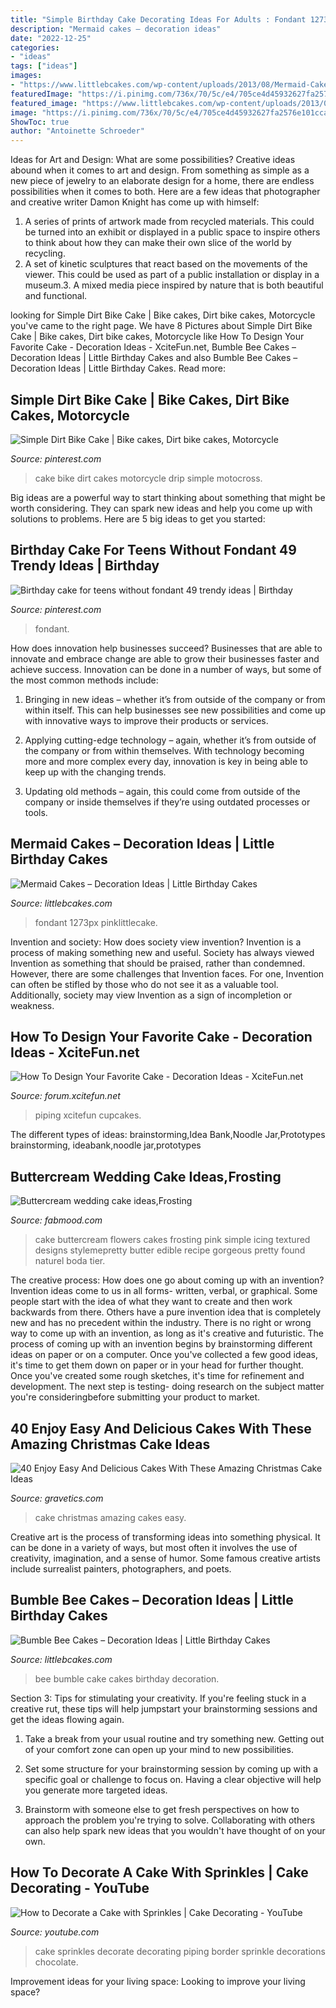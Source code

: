 ```yaml
---
title: "Simple Birthday Cake Decorating Ideas For Adults : Fondant 1273px Pinklittlecake"
description: "Mermaid cakes – decoration ideas"
date: "2022-12-25"
categories:
- "ideas"
tags: ["ideas"]
images:
- "https://www.littlebcakes.com/wp-content/uploads/2013/08/Mermaid-Cake-Ideas.jpg"
featuredImage: "https://i.pinimg.com/736x/70/5c/e4/705ce4d45932627fa2576e101ccafb70.jpg"
featured_image: "https://www.littlebcakes.com/wp-content/uploads/2013/08/Mermaid-Cake-Ideas.jpg"
image: "https://i.pinimg.com/736x/70/5c/e4/705ce4d45932627fa2576e101ccafb70.jpg"
ShowToc: true
author: "Antoinette Schroeder"
---
```



Ideas for Art and Design: What are some possibilities?
Creative ideas abound when it comes to art and design. From something as simple as a new piece of jewelry to an elaborate design for a home, there are endless possibilities when it comes to both. Here are a few ideas that photographer and creative writer Damon Knight has come up with himself:
1. A series of prints of artwork made from recycled materials. This could be turned into an exhibit or displayed in a public space to inspire others to think about how they can make their own slice of the world by recycling.
2. A set of kinetic sculptures that react based on the movements of the viewer. This could be used as part of a public installation or display in a museum.3. A mixed media piece inspired by nature that is both beautiful and functional.

	

		
looking for Simple Dirt Bike Cake | Bike cakes, Dirt bike cakes, Motorcycle you've came to the right page. We have 8 Pictures about Simple Dirt Bike Cake | Bike cakes, Dirt bike cakes, Motorcycle like How To Design Your Favorite Cake - Decoration Ideas - XciteFun.net, Bumble Bee Cakes – Decoration Ideas | Little Birthday Cakes and also Bumble Bee Cakes – Decoration Ideas | Little Birthday Cakes. Read more:
		
    
## Simple Dirt Bike Cake | Bike Cakes, Dirt Bike Cakes, Motorcycle

<img loading=lazy src="https://i.pinimg.com/736x/06/55/3c/06553c5e266a7f0385dd34d003d3c303.jpg" onerror="this.onerror=null;this.src='https://tse3.mm.bing.net/th?id=OIP.uOL1lYyBMXyJWUCECZKDNgHaLH&amp;pid=15.1';" alt="Simple Dirt Bike Cake | Bike cakes, Dirt bike cakes, Motorcycle">

_Source: pinterest.com_

>cake bike dirt cakes motorcycle drip simple motocross. 

	

Big ideas are a powerful way to start thinking about something that might be worth considering. They can spark new ideas and help you come up with solutions to problems. Here are 5 big ideas to get you started: 

    
## Birthday Cake For Teens Without Fondant 49 Trendy Ideas | Birthday

<img loading=lazy src="https://i.pinimg.com/736x/70/5c/e4/705ce4d45932627fa2576e101ccafb70.jpg" onerror="this.onerror=null;this.src='https://tse3.mm.bing.net/th?id=OIP.WROKSNyc2TDp28svAu7fpgAAAA&amp;pid=15.1';" alt="Birthday cake for teens without fondant 49 trendy ideas | Birthday">

_Source: pinterest.com_

>fondant. 

	

How does innovation help businesses succeed?
Businesses that are able to innovate and embrace change are able to grow their businesses faster and achieve success. Innovation can be done in a number of ways, but some of the most common methods include:
1. Bringing in new ideas – whether it’s from outside of the company or from within itself. This can help businesses see new possibilities and come up with innovative ways to improve their products or services.

2. Applying cutting-edge technology – again, whether it’s from outside of the company or from within themselves. With technology becoming more and more complex every day, innovation is key in being able to keep up with the changing trends.

3. Updating old methods – again, this could come from outside of the company or inside themselves if they’re using outdated processes or tools.

    
## Mermaid Cakes – Decoration Ideas | Little Birthday Cakes

<img loading=lazy src="https://www.littlebcakes.com/wp-content/uploads/2013/08/Mermaid-Cake-Ideas.jpg" onerror="this.onerror=null;this.src='https://tse1.mm.bing.net/th?id=OIP.uZzFufLIVdEMJ0tIPjPCWwHaJT&amp;pid=15.1';" alt="Mermaid Cakes – Decoration Ideas | Little Birthday Cakes">

_Source: littlebcakes.com_

>fondant 1273px pinklittlecake. 

	

Invention and society: How does society view invention?
Invention is a process of making something new and useful. Society has always viewed Invention as something that should be praised, rather than condemned. However, there are some challenges that Invention faces. For one, Invention can often be stifled by those who do not see it as a valuable tool. Additionally, society may view Invention as a sign of incompletion or weakness.

    
## How To Design Your Favorite Cake - Decoration Ideas - XciteFun.net

<img loading=lazy src="https://img.xcitefun.net/users/2014/07/359398,xcitefun-cake-decoration-12.jpg" onerror="this.onerror=null;this.src='https://tse3.mm.bing.net/th?id=OIP.VdPdESXgaAE7LdtacEkEFAHaJ4&amp;pid=15.1';" alt="How To Design Your Favorite Cake - Decoration Ideas - XciteFun.net">

_Source: forum.xcitefun.net_

>piping xcitefun cupcakes. 

	

The different types of ideas: brainstorming,Idea Bank,Noodle Jar,Prototypes
brainstorming, ideabank,noodle jar,prototypes

    
## Buttercream Wedding Cake Ideas,Frosting

<img loading=lazy src="http://www.fabmood.com/wp-content/uploads/2014/05/Buttercream-wedding-cake1.jpg" onerror="this.onerror=null;this.src='https://tse3.mm.bing.net/th?id=OIP.rU9MAfxroioy7NV2yC-JaAHaLJ&amp;pid=15.1';" alt="Buttercream wedding cake ideas,Frosting">

_Source: fabmood.com_

>cake buttercream flowers cakes frosting pink simple icing textured designs stylemepretty butter edible recipe gorgeous pretty found naturel boda tier. 

	

The creative process: How does one go about coming up with an invention?
Invention ideas come to us in all forms- written, verbal, or graphical. Some people start with the idea of what they want to create and then work backwards from there. Others have a pure invention idea that is completely new and has no precedent within the industry. There is no right or wrong way to come up with an invention, as long as it's creative and futuristic. The process of coming up with an invention begins by brainstorming different ideas on paper or on a computer. Once you've collected a few good ideas, it's time to get them down on paper or in your head for further thought. Once you've created some rough sketches, it's time for refinement and development. The next step is testing- doing research on the subject matter you're consideringbefore submitting your product to market.

    
## 40 Enjoy Easy And Delicious Cakes With These Amazing Christmas Cake Ideas

<img loading=lazy src="http://www.gravetics.com/wp-content/uploads/2017/04/christmascakes-miamicakes-miamiparties-fondantcakes-christmasparty.jpg" onerror="this.onerror=null;this.src='https://tse3.mm.bing.net/th?id=OIP.-wANjDSyyQGdf_67UlKaQgHaJQ&amp;pid=15.1';" alt="40 Enjoy Easy And Delicious Cakes With These Amazing Christmas Cake Ideas">

_Source: gravetics.com_

>cake christmas amazing cakes easy. 

	

Creative art is the process of transforming ideas into something physical. It can be done in a variety of ways, but most often it involves the use of creativity, imagination, and a sense of humor. Some famous creative artists include surrealist painters, photographers, and poets.

    
## Bumble Bee Cakes – Decoration Ideas | Little Birthday Cakes

<img loading=lazy src="http://www.littlebcakes.com/wp-content/uploads/2014/01/Bumble-Bee-Cake-764x1024.jpg" onerror="this.onerror=null;this.src='https://tse4.mm.bing.net/th?id=OIP.-OW96QyxNzMAYmaofbbSUQHaJ7&amp;pid=15.1';" alt="Bumble Bee Cakes – Decoration Ideas | Little Birthday Cakes">

_Source: littlebcakes.com_

>bee bumble cake cakes birthday decoration. 

	

Section 3: Tips for stimulating your creativity.
If you're feeling stuck in a creative rut, these tips will help jumpstart your brainstorming sessions and get the ideas flowing again.
1. Take a break from your usual routine and try something new. Getting out of your comfort zone can open up your mind to new possibilities.

2. Set some structure for your brainstorming session by coming up with a specific goal or challenge to focus on. Having a clear objective will help you generate more targeted ideas.

3. Brainstorm with someone else to get fresh perspectives on how to approach the problem you're trying to solve. Collaborating with others can also help spark new ideas that you wouldn't have thought of on your own.

    
## How To Decorate A Cake With Sprinkles | Cake Decorating - YouTube

<img loading=lazy src="http://i1.ytimg.com/vi/-4OV3wynuqI/maxresdefault.jpg" onerror="this.onerror=null;this.src='https://tse3.mm.bing.net/th?id=OIP.GHtyQTemYUHjFJXu5jDgOAHaEK&amp;pid=15.1';" alt="How to Decorate a Cake with Sprinkles | Cake Decorating - YouTube">

_Source: youtube.com_

>cake sprinkles decorate decorating piping border sprinkle decorations chocolate. 

	

Improvement ideas for your living space:
Looking to improve your living space?


